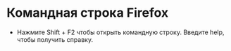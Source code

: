 # Командная строка Firefox

* Нажмите Shift + F2 чтобы открыть командную строку. Введите help, чтобы получить справку.